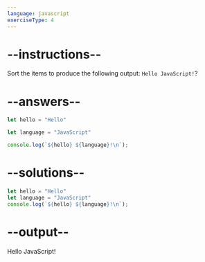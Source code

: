 ```yaml
---
language: javascript
exerciseType: 4
---
```


# --instructions--

Sort the items to produce the following output: `Hello JavaScript!`?

# --answers--

```javascript
let hello = "Hello"
```

```javascript
let language = "JavaScript"
```

```javascript
console.log(`${hello} ${language}!\n`);
```

# --solutions--

```javascript
let hello = "Hello"
let language = "JavaScript"
console.log(`${hello} ${language}!\n`);
```

# --output--

Hello JavaScript!

